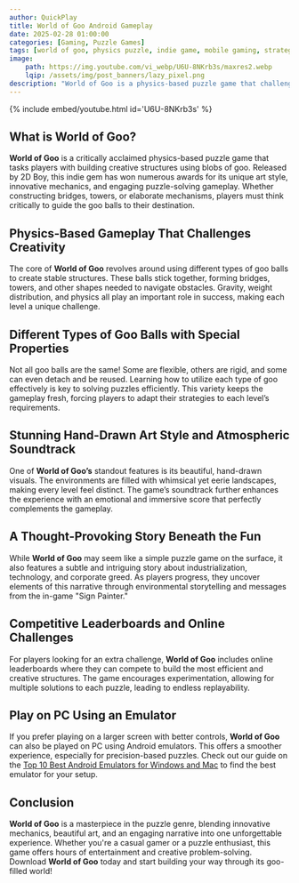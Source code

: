 ```yaml
---
author: QuickPlay
title: World of Goo Android Gameplay
date: 2025-02-28 01:00:00
categories: [Gaming, Puzzle Games]
tags: [world of goo, physics puzzle, indie game, mobile gaming, strategy, construction]
image: 
    path: https://img.youtube.com/vi_webp/U6U-8NKrb3s/maxres2.webp
    lqip: /assets/img/post_banners/lazy_pixel.png
description: "World of Goo is a physics-based puzzle game that challenges players to build structures using living balls of goo in a visually unique and engaging world."
---
```


{% include embed/youtube.html id='U6U-8NKrb3s' %}

## What is World of Goo?

**World of Goo** is a critically acclaimed physics-based puzzle game that tasks players with building creative structures using blobs of goo. Released by 2D Boy, this indie gem has won numerous awards for its unique art style, innovative mechanics, and engaging puzzle-solving gameplay. Whether constructing bridges, towers, or elaborate mechanisms, players must think critically to guide the goo balls to their destination.

## Physics-Based Gameplay That Challenges Creativity

The core of **World of Goo** revolves around using different types of goo balls to create stable structures. These balls stick together, forming bridges, towers, and other shapes needed to navigate obstacles. Gravity, weight distribution, and physics all play an important role in success, making each level a unique challenge. 

## Different Types of Goo Balls with Special Properties

Not all goo balls are the same! Some are flexible, others are rigid, and some can even detach and be reused. Learning how to utilize each type of goo effectively is key to solving puzzles efficiently. This variety keeps the gameplay fresh, forcing players to adapt their strategies to each level’s requirements.

## Stunning Hand-Drawn Art Style and Atmospheric Soundtrack

One of **World of Goo’s** standout features is its beautiful, hand-drawn visuals. The environments are filled with whimsical yet eerie landscapes, making every level feel distinct. The game’s soundtrack further enhances the experience with an emotional and immersive score that perfectly complements the gameplay.

## A Thought-Provoking Story Beneath the Fun

While **World of Goo** may seem like a simple puzzle game on the surface, it also features a subtle and intriguing story about industrialization, technology, and corporate greed. As players progress, they uncover elements of this narrative through environmental storytelling and messages from the in-game "Sign Painter."

## Competitive Leaderboards and Online Challenges

For players looking for an extra challenge, **World of Goo** includes online leaderboards where they can compete to build the most efficient and creative structures. The game encourages experimentation, allowing for multiple solutions to each puzzle, leading to endless replayability.

## Play on PC Using an Emulator

If you prefer playing on a larger screen with better controls, **World of Goo** can also be played on PC using Android emulators. This offers a smoother experience, especially for precision-based puzzles. Check out our guide on the [Top 10 Best Android Emulators for Windows and Mac](https://quickplaymobile.github.io/posts/Top-10-Best-Android-Emulators-for-Windows-and-Mac/) to find the best emulator for your setup.

## Conclusion

**World of Goo** is a masterpiece in the puzzle genre, blending innovative mechanics, beautiful art, and an engaging narrative into one unforgettable experience. Whether you're a casual gamer or a puzzle enthusiast, this game offers hours of entertainment and creative problem-solving. Download **World of Goo** today and start building your way through its goo-filled world!
